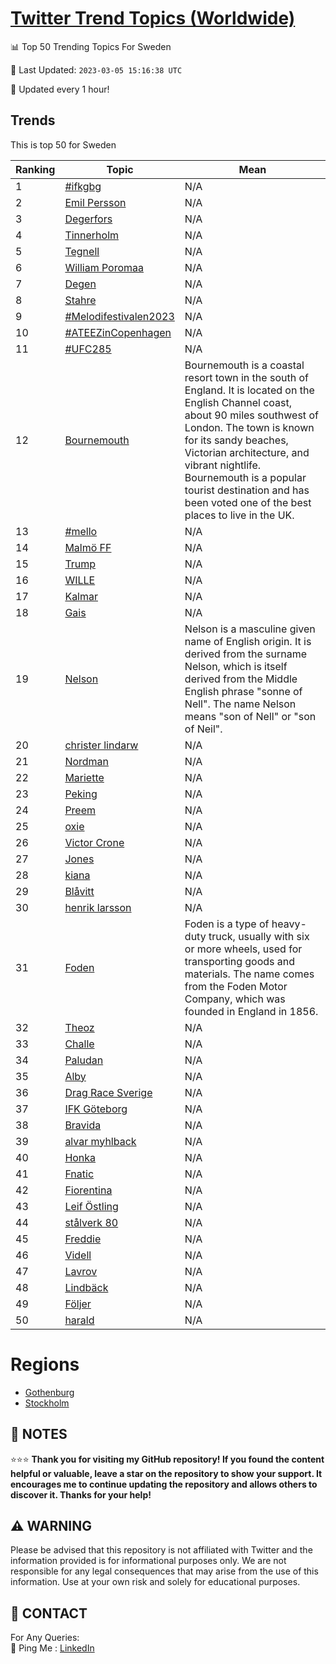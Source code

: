 [Twitter Trend Topics (Worldwide)](https://github.com/ErcinDedeoglu/Twitter-Trend-Topics)
==========


📊 Top 50 Trending Topics For Sweden

📆 Last Updated: `2023-03-05 15:16:38 UTC`

🔧 Updated every 1 hour!


## Trends

This is top 50 for Sweden

| Ranking | Topic | Mean |
| ------- | ------------ | ------------ |
| 1 | [#ifkgbg](http://twitter.com/search?q=%23ifkgbg) | N/A |
| 2 | [Emil Persson](http://twitter.com/search?q=Emil+Persson) | N/A |
| 3 | [Degerfors](http://twitter.com/search?q=Degerfors) | N/A |
| 4 | [Tinnerholm](http://twitter.com/search?q=Tinnerholm) | N/A |
| 5 | [Tegnell](http://twitter.com/search?q=Tegnell) | N/A |
| 6 | [William Poromaa](http://twitter.com/search?q=William+Poromaa) | N/A |
| 7 | [Degen](http://twitter.com/search?q=Degen) | N/A |
| 8 | [Stahre](http://twitter.com/search?q=Stahre) | N/A |
| 9 | [#Melodifestivalen2023](http://twitter.com/search?q=%23Melodifestivalen2023) | N/A |
| 10 | [#ATEEZinCopenhagen](http://twitter.com/search?q=%23ATEEZinCopenhagen) | N/A |
| 11 | [#UFC285](http://twitter.com/search?q=%23UFC285) | N/A |
| 12 | [Bournemouth](http://twitter.com/search?q=Bournemouth) | Bournemouth is a coastal resort town in the south of England. It is located on the English Channel coast, about 90 miles southwest of London. The town is known for its sandy beaches, Victorian architecture, and vibrant nightlife. Bournemouth is a popular tourist destination and has been voted one of the best places to live in the UK. |
| 13 | [#mello](http://twitter.com/search?q=%23mello) | N/A |
| 14 | [Malmö FF](http://twitter.com/search?q=Malm%c3%b6+FF) | N/A |
| 15 | [Trump](http://twitter.com/search?q=Trump) | N/A |
| 16 | [WILLE](http://twitter.com/search?q=WILLE) | N/A |
| 17 | [Kalmar](http://twitter.com/search?q=Kalmar) | N/A |
| 18 | [Gais](http://twitter.com/search?q=Gais) | N/A |
| 19 | [Nelson](http://twitter.com/search?q=Nelson) | Nelson is a masculine given name of English origin. It is derived from the surname Nelson, which is itself derived from the Middle English phrase "sonne of Nell". The name Nelson means "son of Nell" or "son of Neil". |
| 20 | [christer lindarw](http://twitter.com/search?q=christer+lindarw) | N/A |
| 21 | [Nordman](http://twitter.com/search?q=Nordman) | N/A |
| 22 | [Mariette](http://twitter.com/search?q=Mariette) | N/A |
| 23 | [Peking](http://twitter.com/search?q=Peking) | N/A |
| 24 | [Preem](http://twitter.com/search?q=Preem) | N/A |
| 25 | [oxie](http://twitter.com/search?q=oxie) | N/A |
| 26 | [Victor Crone](http://twitter.com/search?q=Victor+Crone) | N/A |
| 27 | [Jones](http://twitter.com/search?q=Jones) | N/A |
| 28 | [kiana](http://twitter.com/search?q=kiana) | N/A |
| 29 | [Blåvitt](http://twitter.com/search?q=Bl%c3%a5vitt) | N/A |
| 30 | [henrik larsson](http://twitter.com/search?q=henrik+larsson) | N/A |
| 31 | [Foden](http://twitter.com/search?q=Foden) | Foden is a type of heavy-duty truck, usually with six or more wheels, used for transporting goods and materials. The name comes from the Foden Motor Company, which was founded in England in 1856. |
| 32 | [Theoz](http://twitter.com/search?q=Theoz) | N/A |
| 33 | [Challe](http://twitter.com/search?q=Challe) | N/A |
| 34 | [Paludan](http://twitter.com/search?q=Paludan) | N/A |
| 35 | [Alby](http://twitter.com/search?q=Alby) | N/A |
| 36 | [Drag Race Sverige](http://twitter.com/search?q=Drag+Race+Sverige) | N/A |
| 37 | [IFK Göteborg](http://twitter.com/search?q=IFK+G%c3%b6teborg) | N/A |
| 38 | [Bravida](http://twitter.com/search?q=Bravida) | N/A |
| 39 | [alvar myhlback](http://twitter.com/search?q=alvar+myhlback) | N/A |
| 40 | [Honka](http://twitter.com/search?q=Honka) | N/A |
| 41 | [Fnatic](http://twitter.com/search?q=Fnatic) | N/A |
| 42 | [Fiorentina](http://twitter.com/search?q=Fiorentina) | N/A |
| 43 | [Leif Östling](http://twitter.com/search?q=Leif+%c3%96stling) | N/A |
| 44 | [stålverk 80](http://twitter.com/search?q=st%c3%a5lverk+80) | N/A |
| 45 | [Freddie](http://twitter.com/search?q=Freddie) | N/A |
| 46 | [Videll](http://twitter.com/search?q=Videll) | N/A |
| 47 | [Lavrov](http://twitter.com/search?q=Lavrov) | N/A |
| 48 | [Lindbäck](http://twitter.com/search?q=Lindb%c3%a4ck) | N/A |
| 49 | [Följer](http://twitter.com/search?q=F%c3%b6ljer) | N/A |
| 50 | [harald](http://twitter.com/search?q=harald) | N/A |



# Regions

* [Gothenburg](</Sweden/Gothenburg.md>)
* [Stockholm](</Sweden/Stockholm.md>)



## 📝 NOTES

⭐⭐⭐ **Thank you for visiting my GitHub repository! If you found the content helpful or valuable, leave a star on the repository to show your support. It encourages me to continue updating the repository and allows others to discover it. Thanks for your help!**


## ⚠️ WARNING

Please be advised that this repository is not affiliated with Twitter and the information provided is for informational purposes only. We are not responsible for any legal consequences that may arise from the use of this information. Use at your own risk and solely for educational purposes.


## 📨 CONTACT

 For Any Queries:  
            🏓 Ping Me : [LinkedIn](https://www.linkedin.com/in/ercindedeoglu/)
